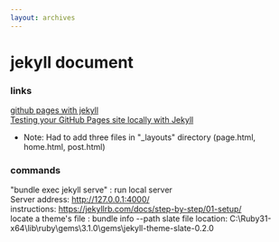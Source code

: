 ```yaml
---
layout: archives
---
```


# jekyll document
### links
[github pages with jekyll](https://docs.github.com/en/pages/setting-up-a-github-pages-site-with-jekyll/creating-a-github-pages-site-with-jekyll)  
[Testing your GitHub Pages site locally with Jekyll](https://docs.github.com/en/pages/setting-up-a-github-pages-site-with-jekyll/testing-your-github-pages-site-locally-with-jekyll)  
- Note: Had to add three files in "_layouts" directory (page.html, home.html, post.html)  

### commands
"bundle exec jekyll serve" : run local server  
Server address: http://127.0.0.1:4000/  
instructions: https://jekyllrb.com/docs/step-by-step/01-setup/   
locate a theme's file : bundle info --path slate
file location: C:\Ruby31-x64\lib\ruby\gems\3.1.0\gems\jekyll-theme-slate-0.2.0